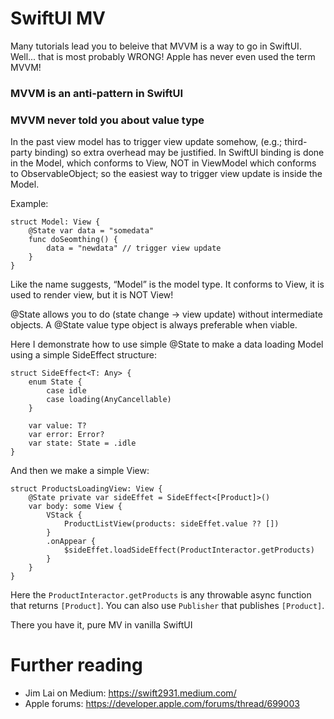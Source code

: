# SwiftUI MV 

Many tutorials lead you to beleive that MVVM is a way to go in SwiftUI.
Well... that is most probably WRONG! Apple has never even used the term MVVM!

### MVVM is an anti-pattern in SwiftUI
### MVVM never told you about value type

In the past view model has to trigger view update somehow, (e.g.; third-party binding) so extra overhead may be justified.
In SwiftUI binding is done in the Model, which conforms to View, NOT in ViewModel which conforms to ObservableObject; so the easiest way to trigger view update is inside the Model.

Example:
```
struct Model: View {
    @State var data = "somedata"
    func doSeomthing() {
        data = "newdata" // trigger view update
    }
}
```

Like the name suggests, “Model” is the model type. It conforms to View, it is used to render view, but it is NOT View!

@State allows you to do (state change -> view update) without intermediate objects. A @State value type object is always preferable when viable.

Here I demonstrate how to use simple @State to make a data loading Model using a simple SideEffect structure:
```
struct SideEffect<T: Any> {
    enum State {
        case idle
        case loading(AnyCancellable)
    }

    var value: T?
    var error: Error?
    var state: State = .idle
}
```

And then we make a simple View:

```
struct ProductsLoadingView: View {
    @State private var sideEffet = SideEffect<[Product]>()
    var body: some View {
        VStack {            
            ProductListView(products: sideEffet.value ?? [])
        }
        .onAppear {
            $sideEffet.loadSideEffect(ProductInteractor.getProducts)
        }
    }
}
```

Here the `ProductInteractor.getProducts` is any throwable async function that returns `[Product]`. You can also use `Publisher` that publishes `[Product]`.

There you have it, pure MV in vanilla SwiftUI

# Further reading

- Jim Lai on Medium: https://swift2931.medium.com/
- Apple forums: https://developer.apple.com/forums/thread/699003
